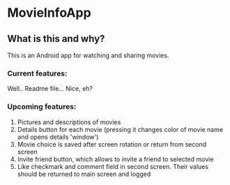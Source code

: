 
# MovieInfoApp

## What is this and why?

This is an Android app for watching and sharing movies. 

### Current features:

Well.. Readme file... Nice, eh?

### Upcoming features:

1. Pictures and descriptions of movies
2. Details button for each movie (pressing it changes color of movie name and opens details 'window')
3. Movie choice is saved after screen rotation or return from second screen
4. Invite friend button, which allows to invite a friend to selected movie
5. Like checkmark and comment field in second screen. Their values should be returned to main screen and logged